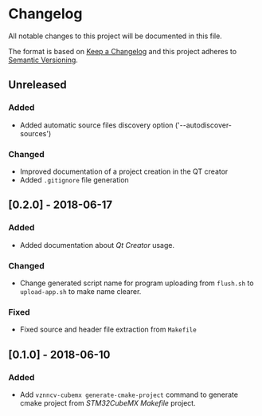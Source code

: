# Changelog
All notable changes to this project will be documented in this file.

The format is based on [Keep a Changelog](http://keepachangelog.com/en/1.0.0/)
and this project adheres to [Semantic Versioning](http://semver.org/spec/v2.0.0.html).

## Unreleased
### Added
- Added automatic source files discovery option ('--autodiscover-sources')
### Changed
- Improved documentation of a project creation in the QT creator
- Added `.gitignore` file generation

## [0.2.0] - 2018-06-17
### Added
- Added documentation about *Qt Creator* usage.
### Changed
- Change generated script name for program uploading from `flush.sh` to `upload-app.sh`
  to make name clearer.
### Fixed
- Fixed source and header file extraction from `Makefile`

## [0.1.0] - 2018-06-10
### Added
- Add `vznncv-cubemx generate-cmake-project` command to generate cmake
  project from *STM32CubeMX* *Makefile* project.
